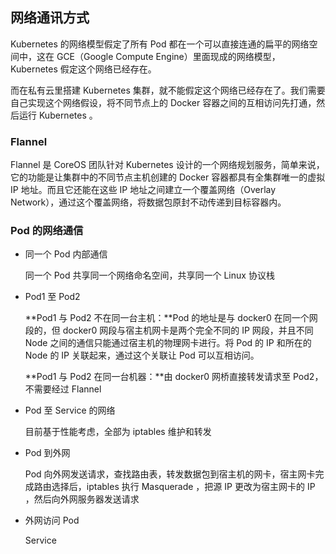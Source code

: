 

## 网络通讯方式

Kubernetes 的网络模型假定了所有 Pod 都在一个可以直接连通的扁平的网络空间中，这在 GCE（Google Compute Engine）里面现成的网络模型，Kubernetes 假定这个网络已经存在。

而在私有云里搭建 Kubernetes 集群，就不能假定这个网络已经存在了。我们需要自己实现这个网络假设，将不同节点上的 Docker 容器之间的互相访问先打通，然后运行 Kubernetes 。

### Flannel

Flannel 是 CoreOS 团队针对 Kubernetes 设计的一个网络规划服务，简单来说，它的功能是让集群中的不同节点主机创建的 Docker 容器都具有全集群唯一的虚拟 IP 地址。而且它还能在这些 IP 地址之间建立一个覆盖网络（Overlay Network），通过这个覆盖网络，将数据包原封不动传递到目标容器内。

### Pod 的网络通信

* 同一个 Pod 内部通信

  同一个 Pod 共享同一个网络命名空间，共享同一个 Linux 协议栈

* Pod1 至 Pod2

  **Pod1 与 Pod2 不在同一台主机：**Pod 的地址是与 docker0 在同一个网段的，但 docker0 网段与宿主机网卡是两个完全不同的 IP 网段，并且不同 Node 之间的通信只能通过宿主机的物理网卡进行。将 Pod 的 IP 和所在的 Node 的 IP 关联起来，通过这个关联让 Pod 可以互相访问。

  **Pod1 与 Pod2 在同一台机器：**由 docker0 网桥直接转发请求至 Pod2，不需要经过 Flannel

* Pod 至 Service 的网络

  目前基于性能考虑，全部为 iptables 维护和转发

* Pod 到外网

  Pod 向外网发送请求，查找路由表，转发数据包到宿主机的网卡，宿主网卡完成路由选择后，iptables 执行 Masquerade ，把源 IP 更改为宿主网卡的 IP ，然后向外网服务器发送请求

* 外网访问 Pod

  Service